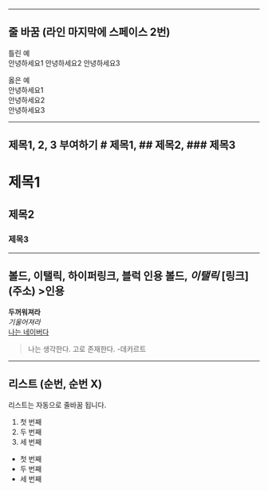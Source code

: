 -----------------------------
줄 바꿈 (라인 마지막에 스페이스 2번)
-----------------------------
틀린 예  
안녕하세요1
안녕하세요2
안녕하세요3

옳은 예    
안녕하세요1  
안녕하세요2  
안녕하세요3  

----------------------------
제목1, 2, 3 부여하기 # 제목1, ## 제목2, ### 제목3
----------------------------
# 제목1  
## 제목2  
### 제목3

----------------------------
볼드, 이탤릭, 하이퍼링크, 블럭 인용 **볼드**, *이탤릭* [링크] (주소) >인용
----------------------------
**두꺼워져라**  
*기울어져라*  
[나는 네이버다](http://www.naver.com)  
>나는 생각한다. 고로 존재한다. -데카르트

----------------------------
리스트 (순번, 순번 X)
----------------------------

리스트는 자동으로 줄바꿈 됩니다.

1. 첫 번째
2. 두 번째
3. 세 번째

- 첫 번째
- 두 번째
- 세 번째
